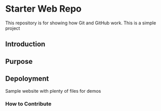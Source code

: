# Starter Web Repo

This repository is for showing how Git and GitHub work.
This is a simple project

## Introduction

## Purpose

## Depoloyment

Sample website with plenty of files for demos
### How to Contribute
